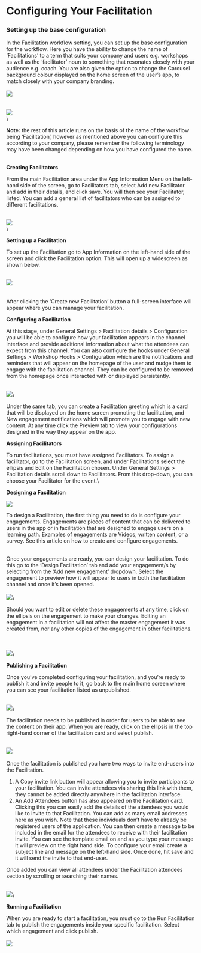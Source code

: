 # Configuring Your Facilitation

### Setting up the base configuration

In the Facilitation workflow setting, you can set up the base configuration for the workflow.  Here you have the ability to change the name of ‘Facilitations’ to a term that suits your company and users e.g. workshops as well as the ‘facilitator’ noun to something that resonates closely with your audience e.g. coach. You are also given the option to change the Carousel background colour displayed on the home screen of the user’s app, to match closely with your company branding.\
\
![](https://lh7-us.googleusercontent.com/sCybNe6h09ZGXi\_B-SY\_ZA-GZgnZjjcfDLInTIA\_VfEIVREs0RDCB5OFrd6crusZKxFQwbNOjnyoylnwyB9deMQE8983xE-QwyRMP1wcz9SD8IVKKh-z\_mFtLknvYbGZNVcol0igU62e0ovcg-JEcZ0)\
\
\
![](https://lh7-us.googleusercontent.com/quV5FBARppFH0PW5sfaf-ENz3nvDL0DCcDLOu7O\_aTGNKkJa1vlkScP2bMJgYehsjDCVTrP36H7QVo5mlIzTZtUhXKZQ4puY6ix7yW9F8iPVqh-Ctj7SFUrXb18sXdGQfR81Rom1f-Z7rQ3yVm76Z40)\
\


**Note:** the rest of this article runs on the basis of the name of the workflow being ‘Facilitation’, however as mentioned above you can configure this according to your company, please remember the following terminology may have been changed depending on how you have configured the name.

\
**Creating Facilitators**

From the main Facilitation area under the App Information Menu on the left-hand side of the screen, go to Facilitators tab, select Add new Facilitator and add in their details, and click save. You will then see your Facilitator, listed. You can add a general list of facilitators who can be assigned to different facilitations.

\
![](https://lh7-us.googleusercontent.com/llu\_xkguKYZkdl3f-WRTq\_ui8HiTJn4DtoSRBVbQRHfAzZI9JfXw\_PPe7ynJWPxgtFo8cnDpvt6KnQYZqGNUEYPRofM-NrtvOLUlLIckUaobULYql201HxJFccQdgagYdxikMQHJrHGLJ7hwEZbAijA)\
\


**Setting up a Facilitation**

To set up the Facilitation go to App Information on the left-hand side of the screen and click the Facilitation option. This will open up a widescreen as shown below.

\
![](https://lh7-us.googleusercontent.com/WWzLGrR7bRBgBYeYOTIi7K4KqvITj0KW\_TIrXGslmjKperKvqu5tQQfxWPKtyTYLwiKDbbmrt9yR84hAb7sazLwNx3T\_GQ-9CFVwIucHAffy\_MVv6VEj0vhDfT1oIHW0RKrX0RGIWJ5dF-ElTbBYnCU)\
\
\
After clicking the ‘Create new Facilitation’ button a full-screen interface will appear where you can manage your facilitation.



**Configuring a Facilitation**

At this stage, under General Settings > Facilitation details > Configuration you will be able to configure how your facilitation appears in the channel interface and provide additional information about what the attendees can expect from this channel. You can also configure the hooks under General Settings > Workshop Hooks > Configuration which are the notifications and reminders that will appear on the homepage of the user and nudge them to engage with the facilitation channel. They can be configured to be removed from the homepage once interacted with or displayed persistently.

\
![](https://lh7-us.googleusercontent.com/qViSwqFJA-\_eqb7Sy4uKVbBL6hNDNt3DVPExst7BY90iw949USm86OEwuMdCVVtBv\_ncoew-e40xvfG7NKvVoNuRfsCVy4QfLNk\_60Fq2XbekEKYBozjFaOOdJRg1Tkv1jnf\_PF4SLDp-2DPGIafdsI)\


Under the same tab, you can create a Facilitation greeting which is a card that will be displayed on the home screen promoting the facilitation, and New engagement notifications which will promote you to engage with new content. At any time click the Preview tab to view your configurations designed in the way they appear on the app.



**Assigning Facilitators**

To run facilitations, you must have assigned Facilitators. To assign a facilitator, go to the Facilitation screen, and under Facilitations select the ellipsis and Edit on the Facilitation chosen. Under General Settings > Facilitation details scroll down to Facilitators. From this drop-down, you can choose your Facilitator for the event.\


**Designing a Facilitation**

![](https://lh7-us.googleusercontent.com/mY3E-HOVcQ8xlaHn9w-BkE4WoSH89mPkrgAZN7af4eQPMbfbsRKyF9TKcKflTRhSX5civhv7Y3bH3M1q3S20r12ZLIDBlYyGCy99bow5yIfWS5RQv\_\_TJfQBDPA4y3Z\_iLbXNff4HTxpGv1F0eF4Yig)



To design a Facilitation, the first thing you need to do is configure your engagements. Engagements are pieces of content that can be delivered to users in the app or in facilitation that are designed to engage users on a learning path. Examples of engagements are Videos, written content, or a survey. See this article on how to create and configure engagements.

\
Once your engagements are ready, you can design your facilitation. To do this go to the ‘Design Facilitation’ tab and add your engagement/s by selecting from the ‘Add new engagement’ dropdown. Select the engagement to preview how it will appear to users in both the facilitation channel and once it’s been opened.\
\
![](https://lh7-us.googleusercontent.com/W5xGcui6AHoP07mF-aOHV0hONojglMki4RhXU40oveUHk-l8L2Ph-kbsaeClvsALCFGgnMeRtHvtzFiMc1nLh67DZHuo6IOQEWb9KZukOtfkMEfIdA2w-xP3gdrYuuPQaG-5Q\_QWyUXZ1erkRydDWbE)\


Should you want to edit or delete these engagements at any time, click on the ellipsis on the engagement to make your changes. Editing an engagement in a facilitation will not affect the master engagement it was created from, nor any other copies of the engagement in other facilitations.

\
\
![](https://lh7-us.googleusercontent.com/muXpjWlAw-njscnBx\_kXrhnc2b6ZBb9cbslFmdErAwE-Gx2Drn1Ve\_TfazVlv2\_YM-235B-YyLjRp-ZvL2A0pqGKOu5FlNsIgfFmPYFnppN4OORoM7G05PWTaGMw8TjDC2cXmfo11Za1nx\_zXqbgBG8)\


**Publishing a Facilitation**

Once you’ve completed configuring your facilitation, and you’re ready to publish it and invite people to it,  go back to the main home screen where you can see your facilitation listed as unpublished.&#x20;

\
![](https://lh7-us.googleusercontent.com/v9jS8B5D7ZFNVc\_es38x7BiNSl7i-QCciAzC7joOaNkiXHkRNxZeck\_wITVKiAnXyVp-g9kftsWgXDpQzAks7cz\_y9AtzuTRQaDDciWWl0tomL09nB8ixfm9X\_LiHczFXhrJC2zkZtHULeRhIv1u244)\


The facilitation needs to be published in order for users to be able to see the content on their app. When you are ready, click on the ellipsis in the top right-hand corner of the facilitation card and select publish.

\
![](https://lh7-us.googleusercontent.com/x7ZG0qSPm9E8xdCunmO5OFxt0M1otvoA8nVD4qKKGyB\_ho6xs3DPcTDqbUah9RIrSQcvac5lqLhFHDZfJHFV1KtCp1fmVl8erMDPDOnyQFxPpmB3UDxKUzM2BmH7kGkpjUN5oaaWjopxX5WjyPUPjms)\
\
Once the facilitation is published you have two ways to invite end-users into the Facilitation.&#x20;

1. A Copy invite link button will appear allowing you to invite participants to your facilitation. You can invite attendees via sharing this link with them, they cannot be added directly anywhere in the facilitation interface.&#x20;
2. An Add Attendees button has also appeared on the Facilitation card. Clicking this you can easily add the details of the attendees you would like to invite to that Facilitation. You can add as many email addresses here as you wish. Note that these individuals don’t have to already be registered users of the application. You can then create a message to be included in the email for the attendees to receive with their facilitation invite. You can see the template email on and as you type your message it will preview on the right hand side. To configure your email create a subject line and message on the left-hand side. Once done, hit save and it will send the invite to that end-user.

Once added you can view all attendees under the Facilitation attendees section by scrolling or searching their names.

\
![](https://lh7-us.googleusercontent.com/TYBCp3Ewqpp6rDJx8aHvgToSvZdLBC4OaSDVJgXK8g-N-fEgTgocdumuUeZKUGB7\_zqBUu4DyOPrfuZH3N1SbJ55n-t1fS-HZoYWsJ5ZuzQB\_S94Lij3jioy-m29lhClhqGcgAweV1XkcKMO8Hr9YXY)\


**Running a Facilitation**

When you are ready to start a facilitation, you must go to the Run Facilitation tab to publish the engagements inside your specific facilitation. Select which engagement and click publish.\
\
![](https://lh7-us.googleusercontent.com/0NPtJOFk-jU9pXVJIqeKw\_FC1gax39L5eOvpobH\_8DTc\_iv3WwiTkPbt5kvOmhi\_v-eZpapHhk6DU\_5vxJeW\_oHZoRoVBve9jOmto686oStBYdo8mbTV9KgBiEILHzp1clXzVwDu1OWL5Bp3ewe9xoM)
